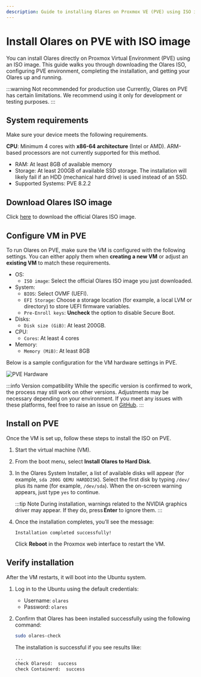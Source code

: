 ```yaml
---
description: Guide to installing Olares on Proxmox VE (PVE) using ISO image with system requirements, VM configuration, installation, and step-by-step activation instructions.
---
```

# Install Olares on PVE with ISO image
You can install Olares directly on Proxmox Virtual Environment (PVE) using an ISO image. This guide walks you through downloading the Olares ISO, configuring PVE environment, completing the installation, and getting your Olares up and running.

:::warning Not recommended for production use
Currently, Olares on PVE has certain limitations. We recommend using it only for development or testing purposes.
:::

<!--@include: ./reusables.md{44,51}-->

## System requirements
Make sure your device meets the following requirements.

 **CPU**: Minimum 4 cores with **x86-64 architecture** (Intel or AMD). ARM-based processors are not currently supported for this method.
- RAM: At least 8GB of available memory
- Storage: At least 200GB of available SSD storage. The installation will likely fail if an HDD (mechanical hard drive) is used instead of an SSD.
- Supported Systems: PVE 8.2.2

## Download Olares ISO image
Click [here](https://cdn.olares.com/olares-latest-amd64-com.iso) to download the official Olares ISO image.

## Configure VM in PVE

To run Olares on PVE, make sure the VM is configured with the following settings. You can either apply them when **creating a new VM** or adjust an **existing VM** to match these requirements.

- OS:
  - `ISO image`: Select the official Olares ISO image you just downloaded.
- System:
  - `BIOS`: Select OVMF (UEFI).
  - `EFI Storage`: Choose a storage location (for example, a local LVM or directory) to store UEFI firmware variables.
  - `Pre-Enroll keys`: **Uncheck** the option to disable Secure Boot.
- Disks:
  - `Disk size (GiB)`: At least 200GB.
- CPU:
  - `Cores`: At least 4 cores
- Memory:
  - `Memory (MiB)`: At least 8GB

Below is a sample configuration for the VM hardware settings in PVE. 

![PVE Hardware](/images/developer/install/pve-hardware.png#bordered)

:::info Version compatibility
While the specific version is confirmed to work, the process may still work on other versions. Adjustments may be necessary depending on your environment. If you meet any issues with these platforms, feel free to raise an issue on [GitHub](https://github.com/beclab/Olares/issues/new).
:::

## Install on PVE

Once the VM is set up, follow these steps to install the ISO on PVE.

1. Start the virtual machine (VM).
2. From the boot menu, select **Install Olares to Hard Disk**.
3. In the Olares System Installer, a list of available disks will appear (for example, `sda 200G QEMU HARDDISK`). Select the first disk by typing `/dev/` plus its name (for example, `/dev/sda`). When the on-screen warning appears, just type `yes` to continue.

   :::tip Note
   During installation, warnings related to the NVIDIA graphics driver may appear. If they do, press **Enter** to ignore them.
   :::

4. Once the installation completes, you’ll see the message:

    ```
    Installation completed successfully!
    ```
    
    Click **Reboot** in the Proxmox web interface to restart the VM.


## Verify installation

After the VM restarts, it will boot into the Ubuntu system. 
1. Log in to the Ubuntu using the default credentials:
     - Username: `olares`
     - Password: `olares`

2. Confirm that Olares has been installed successfully using the following command: 
     ```bash
     sudo olares-check
     ```

    The installation is successful if you see results like:

    ```bash
    ...
    check Olaresd:  success
    check Containerd:  success
    ```

<!--@include: ./install-and-activate-olares.md-->

<!--@include: ./log-in-to-olares.md-->

<!--@include: ./reusables.md{38,43}-->